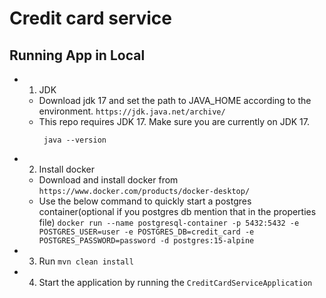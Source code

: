 # Credit card service
## Running App in Local
- 1. JDK
   - Download jdk 17 and set the path to JAVA_HOME according to the environment.
   ```https://jdk.java.net/archive/```
   - This repo requires JDK 17. Make sure you are currently on JDK 17.
        ```
         java --version
       ```
    
- 2. Install docker 
  - Download and install docker from ```https://www.docker.com/products/docker-desktop/```
  - Use the below command to quickly start a postgres container(optional if you postgres db mention that in the properties file)
    ```docker run --name postgresql-container -p 5432:5432 -e POSTGRES_USER=user -e POSTGRES_DB=credit_card -e POSTGRES_PASSWORD=password -d postgres:15-alpine```
- 3. Run ```mvn clean install```
- 4. Start the application by running the ```CreditCardServiceApplication```

